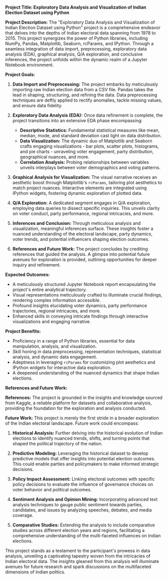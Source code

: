 **Project Title: Exploratory Data Analysis and Visualization of Indian Election Dataset using Python**

**Project Description:**
The "Exploratory Data Analysis and Visualization of Indian Election Dataset using Python" project is a comprehensive endeavor that delves into the depths of Indian electoral data spanning from 1978 to 2015. This project synergizes the power of Python libraries, including NumPy, Pandas, Matplotlib, Seaborn, rcParams, and IPython. Through a seamless integration of data import, preprocessing, exploratory data analysis (EDA), graphical analysis, Q/A exploration, and conclusive inferences, the project unfolds within the dynamic realm of a Jupyter Notebook environment.

**Project Goals:**

1. **Data Import and Preprocessing:** The project embarks by meticulously importing raw Indian election data from a CSV file. Pandas takes the lead in shaping, structuring, and refining the data. Data preprocessing techniques are deftly applied to rectify anomalies, tackle missing values, and ensure data fidelity.

2. **Exploratory Data Analysis (EDA):** Once data refinement is complete, the project transitions into an extensive EDA phase encompassing:
   - **Descriptive Statistics:** Fundamental statistical measures like mean, median, mode, and standard deviation cast light on data distribution.
   - **Data Visualization:** The dynamic duo of Matplotlib and Seaborn crafts engaging visualizations - bar plots, scatter plots, histograms, and pie charts - unraveling voter engagement, party distribution, geographical nuances, and more.
   - **Correlation Analysis:** Probing relationships between variables unveils interplays between voter demographics and voting patterns.

3. **Graphical Analysis for Visualization:** The visual narrative receives an aesthetic boost through Matplotlib's `rcParams`, tailoring plot aesthetics to match project nuances. Interactive elements are integrated using IPython widgets, fostering dynamic exploration of plotted data.

4. **Q/A Exploration:** A dedicated segment engages in Q/A exploration, employing data queries to dissect specific inquiries. This unveils clarity on voter conduct, party performance, regional intricacies, and more.

5. **Inferences and Conclusion:** Through meticulous analysis and visualization, meaningful inferences surface. These insights foster a nuanced understanding of the electoral landscape, party dynamics, voter trends, and potential influencers shaping election outcomes.

6. **References and Future Work:** The project concludes by crediting references that guided the analysis. A glimpse into potential future avenues for exploration is provided, outlining opportunities for deeper inquiry and refinement.

**Expected Outcomes:**
- A meticulously structured Jupyter Notebook report encapsulating the project's entire analytical trajectory.
- Visual representations meticulously crafted to illuminate crucial findings, rendering complex information accessible.
- Profound insights elucidating voter dynamics, party performance trajectories, regional intricacies, and more.
- Enhanced skills in conveying intricate findings through interactive visualizations and engaging narrative.

**Project Benefits:**
- Proficiency in a range of Python libraries, essential for data manipulation, analysis, and visualization.
- Skill honing in data preprocessing, representation techniques, statistical analysis, and dynamic data engagement.
- Adeptness in leveraging `rcParams` for customizing plot aesthetics and IPython widgets for interactive data exploration.
- A deepened understanding of the nuanced dynamics that shape Indian elections.

**References and Future Work:**

**References:** The project is grounded in the insights and knowledge sourced from Kaggle, a reliable platform for datasets and collaborative analysis, providing the foundation for the exploration and analysis conducted.

**Future Work:** This project is merely the first stride in a broader exploration of the Indian electoral landscape. Future work could encompass:

1. **Historical Analysis:** Further delving into the historical evolution of Indian elections to identify nuanced trends, shifts, and turning points that shaped the political trajectory of the nation.

2. **Predictive Modeling:** Leveraging the historical dataset to develop predictive models that offer insights into potential election outcomes. This could enable parties and policymakers to make informed strategic decisions.

3. **Policy Impact Assessment:** Linking electoral outcomes with specific policy decisions to evaluate the influence of governance choices on voter behavior and political outcomes.

4. **Sentiment Analysis and Opinion Mining:** Incorporating advanced text analysis techniques to gauge public sentiment towards parties, candidates, and issues by analyzing speeches, debates, and media coverage.

5. **Comparative Studies:** Extending the analysis to include comparative studies across different election years and regions, facilitating a comprehensive understanding of the multi-faceted influences on Indian elections.

This project stands as a testament to the participant's prowess in data analysis, unveiling a captivating tapestry woven from the intricacies of Indian electoral data. The insights gleaned from this analysis will illuminate avenues for future research and spark discussions on the multifaceted dimensions of Indian politics.
